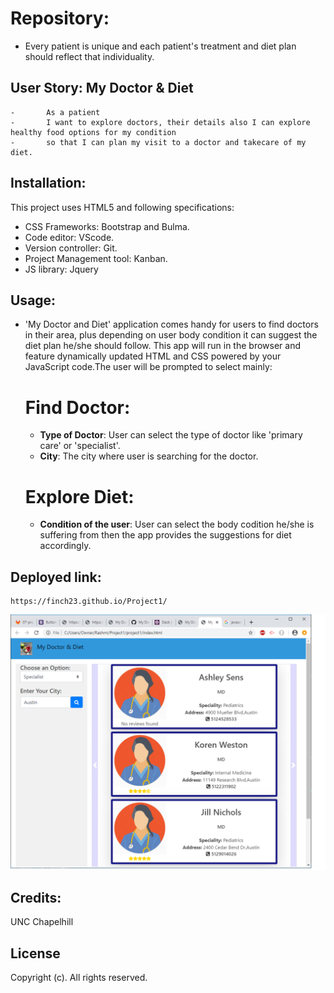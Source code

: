 # Repository:
- Every patient is unique and each patient's treatment and diet plan should reflect that individuality.

## User Story:		My Doctor & Diet
    -		As a patient
	-   	I want to explore doctors, their details also I can explore healthy food options for my condition
	-   	so that I can plan my visit to a doctor and takecare of my diet.
## Installation:
This project uses HTML5 and following specifications:
- CSS Frameworks: Bootstrap and Bulma.
- Code editor: VScode. 
- Version controller: Git.
- Project Management tool: Kanban.
- JS library: Jquery
## Usage:
- 'My Doctor and Diet' application comes handy for users to find doctors in their area, plus depending on user body condition it can suggest the diet plan he/she should follow. This app will run in the browser and feature dynamically updated HTML and CSS powered by your JavaScript code.The user will be prompted to select mainly: 
	# Find Doctor:
    - **Type of Doctor**: User can select the type of doctor like 'primary care' or 'specialist'.
    - **City**: The city where user is searching for the doctor.
    # Explore Diet:
    - **Condition of the user**: User can select the body codition he/she is suffering from then the app provides the suggestions for diet accordingly.
    
## Deployed link:
	https://finch23.github.io/Project1/

![ScreenShot](assets/images/readmeScreen1.png "Doctor's page")

## Credits:
UNC Chapelhill

## License
Copyright (c). All rights reserved. 